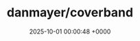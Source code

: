 ---
title: "danmayer/coverband"
link: "https://github.com/danmayer/coverband"
date: "2025-10-01 00:00:48 +0000"
description: "Ruby production code coverage collection and reporting (line of code usage)"
category: "github"
---